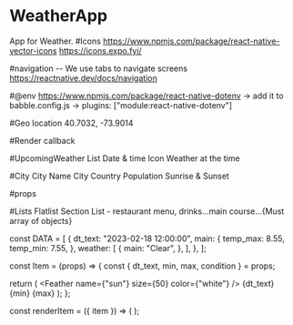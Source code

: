 # WeatherApp
 App for Weather.
 #Icons
 https://www.npmjs.com/package/react-native-vector-icons
 https://icons.expo.fyi/

 #navigation -- We use tabs to navigate screens
 https://reactnative.dev/docs/navigation


#@env
https://www.npmjs.com/package/react-native-dotenv
-> add it to babble.config.js
-> plugins: ["module:react-native-dotenv"]


#Geo location
40.7032, -73.9014

#Render callback

#UpcomingWeather
List
Date & time
Icon
Weather at the time

#City
City Name
City Country
Population
Sunrise & Sunset

#props


#Lists
Flatlist
Section List - restaurant menu, drinks...main course...{Must array of objects}

const DATA = [
  {
    dt_text: "2023-02-18 12:00:00",
    main: {
      temp_max: 8.55,
      temp_min: 7.55,
    },
    weather: [
      {
        main: "Clear",
      },
    ],
  },
];

const Item = (props) => {
  const { dt_text, min, max, condition } = props;

  return (
    <View>
      <Feather name={"sun"} size={50} color={"white"} />
      <Text>{dt_text}</Text>
      <Text>{min}</Text>
      <Text>{max}</Text>
    </View>
  );
};

  const renderItem = ({ item }) => (
    <Item
      condition={item.weather[0].main}
      dt_text={item.dt_text}
      min={item.main.temp_min}
      max={item.main.temp_max}
    />
  );